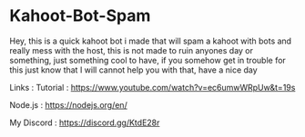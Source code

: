 # Kahoot-Bot-Spam
 Hey, this is a quick kahoot bot i made that will spam a kahoot with bots and really mess with the host, this is not made to ruin anyones day or something, just something cool to have, if you somehow get in trouble for this just know that I will cannot help you with that, have a nice day

Links : 
Tutorial : https://www.youtube.com/watch?v=ec6umwWRpUw&t=19s

Node.js : https://nodejs.org/en/

My Discord : https://discord.gg/KtdE28r
